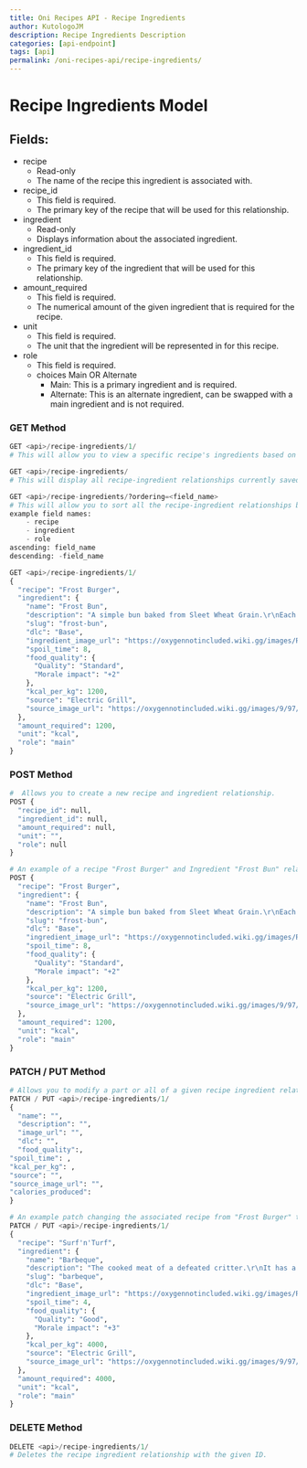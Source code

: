 ```yaml
---
title: Oni Recipes API - Recipe Ingredients
author: KutologoJM
description: Recipe Ingredients Description
categories: [api-endpoint]
tags: [api]
permalink: /oni-recipes-api/recipe-ingredients/
---
```


# Recipe Ingredients Model
## Fields:

- recipe
    - Read-only
    - The name of the recipe this ingredient is associated with.
- recipe_id
    - This field is required.
    - The primary key of the recipe that will be used for this relationship.
- ingredient
    - Read-only
    - Displays information about the associated ingredient.
- ingredient_id
    - This field is required.
    - The primary key of the ingredient that will be used for this relationship.
- amount_required
    - This field is required.
    - The numerical amount of the given ingredient that is required for the recipe.
- unit
    - This field is required.
    - The unit that the ingredient will be represented in for this recipe.
- role
    - This field is required.
    - choices Main OR Alternate
        - Main: This is a primary ingredient and is required.
        - Alternate: This is an alternate ingredient, can be swapped with a main ingredient and is not required.


### GET Method
```python
GET <api>/recipe-ingredients/1/
# This will allow you to view a specific recipe's ingredients based on its ID.

GET <api>/recipe-ingredients/
# This will display all recipe-ingredient relationships currently saved within the model.

GET <api>/recipe-ingredients/?ordering=<field_name>
# This will allow you to sort all the recipe-ingredient relationships by your desired field.
example field names:
    - recipe
    - ingredient
    - role
ascending: field_name
descending: -field_name
```

```python
GET <api>/recipe-ingredients/1/
{
  "recipe": "Frost Burger",
  "ingredient": {
    "name": "Frost Bun",
    "description": "A simple bun baked from Sleet Wheat Grain.\r\nEach bite leaves a mild cooling sensation in one's mouth, even when the bun itself is warm.",
    "slug": "frost-bun",
    "dlc": "Base",
    "ingredient_image_url": "https://oxygennotincluded.wiki.gg/images/Resource_Frost_Bun.png?91f368=&format=original",
    "spoil_time": 8,
    "food_quality": {
      "Quality": "Standard",
      "Morale impact": "+2"
    },
    "kcal_per_kg": 1200,
    "source": "Electric Grill",
    "source_image_url": "https://oxygennotincluded.wiki.gg/images/9/97/Electric_Grill.png?7e3bb5=&format=original"
  },
  "amount_required": 1200,
  "unit": "kcal",
  "role": "main"
}
```

### POST Method
```python
#  Allows you to create a new recipe and ingredient relationship.
POST {
  "recipe_id": null,
  "ingredient_id": null,
  "amount_required": null,
  "unit": "",
  "role": null
}
```

```python
# An example of a recipe "Frost Burger" and Ingredient "Frost Bun" relationship being created.
POST {
  "recipe": "Frost Burger",
  "ingredient": {
    "name": "Frost Bun",
    "description": "A simple bun baked from Sleet Wheat Grain.\r\nEach bite leaves a mild cooling sensation in one's mouth, even when the bun itself is warm.",
    "slug": "frost-bun",
    "dlc": "Base",
    "ingredient_image_url": "https://oxygennotincluded.wiki.gg/images/Resource_Frost_Bun.png?91f368=&format=original",
    "spoil_time": 8,
    "food_quality": {
      "Quality": "Standard",
      "Morale impact": "+2"
    },
    "kcal_per_kg": 1200,
    "source": "Electric Grill",
    "source_image_url": "https://oxygennotincluded.wiki.gg/images/9/97/Electric_Grill.png?7e3bb5=&format=original"
  },
  "amount_required": 1200,
  "unit": "kcal",
  "role": "main"
}
```

### PATCH / PUT Method
```python
# Allows you to modify a part or all of a given recipe ingredient relationship.
PATCH / PUT <api>/recipe-ingredients/1/
{
  "name": "",
  "description": "",
  "image_url": "",
  "dlc": "",
  "food_quality":,
"spoil_time": ,
"kcal_per_kg": ,
"source": "",
"source_image_url": "",
"calories_produced":
}

```
```python
# An example patch changing the associated recipe from "Frost Burger" to "Surf'n'Turf"
PATCH / PUT <api>/recipe-ingredients/1/
{
  "recipe": "Surf'n'Turf",
  "ingredient": {
    "name": "Barbeque",
    "description": "The cooked meat of a defeated critter.\r\nIt has a delightful smoky aftertaste.",
    "slug": "barbeque",
    "dlc": "Base",
    "ingredient_image_url": "https://oxygennotincluded.wiki.gg/images/Resource_Barbeque.png?512e4c=&format=original",
    "spoil_time": 4,
    "food_quality": {
      "Quality": "Good",
      "Morale impact": "+3"
    },
    "kcal_per_kg": 4000,
    "source": "Electric Grill",
    "source_image_url": "https://oxygennotincluded.wiki.gg/images/9/97/Electric_Grill.png?7e3bb5=&format=original"
  },
  "amount_required": 4000,
  "unit": "kcal",
  "role": "main"
}
```

### DELETE Method
```python
DELETE <api>/recipe-ingredients/1/
# Deletes the recipe ingredient relationship with the given ID.
```